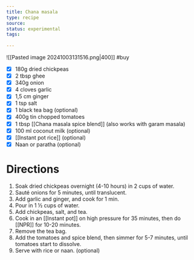 ```yaml
---
title: Chana masala
type: recipe
source: 
status: experimental
tags:
  
---
```

![[Pasted image 20241003131516.png|400]]
#buy
- [x] 180g dried chickpeas
- [x] 2 tbsp ghee
- [x] 340g onion
- [x] 4 cloves garlic
- [x] 1,5 cm ginger
- [x] 1 tsp salt
- [x] 1 black tea bag (optional)
- [x] 400g tin chopped tomatoes
- [x] 1 tbsp [[Chana masala spice blend]] (also works with garam masala)
- [x] 100 ml coconut milk (optional)
- [x] [[Instant pot rice]] (optional)
- [x] Naan or paratha (optional)
# Directions
1. Soak dried chickpeas overnight (4-10 hours) in 2 cups of water.
2. Sauté onions for 5 minutes, until translucent.
3. Add garlic and ginger, and cook for 1 min.
4. Pour in 1 ½ cups of water.
5. Add chickpeas, salt, and tea.
6. Cook in an [[Instant pot]] on high pressure for 35 minutes, then do [[NPR]] for 10-20 minutes.
7. Remove the tea bag.
8. Add the tomatoes and spice blend, then simmer for 5-7 minutes, until tomatoes start to dissolve.
9. Serve with rice or naan. (optional)